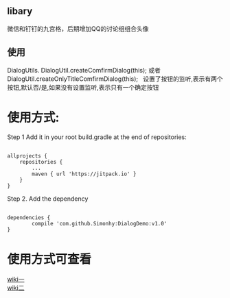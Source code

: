 ## libary
  微信和钉钉的九宫格，后期增加QQ的讨论组组合头像
 
## 使用
   DialogUtils. DialogUtil.createComfirmDialog(this); 
   或者DialogUtil.createOnlyTitleComfirmDialog(this);
   设置了按钮的监听,表示有两个按钮,默认否/是,如果没有设置监听,表示只有一个确定按钮
    
# 使用方式:
 Step 1
 Add it in your root build.gradle at the end of repositories:
## 
    allprojects {
		repositories {
			...
			maven { url 'https://jitpack.io' }
		}
	}
 Step 2. Add the dependency
## 
	dependencies {
	        compile 'com.github.Simonhy:DialogDemo:v1.0'
	}

# 使用方式可查看 
  [wiki一](https://github.com/Simonhy/libary/wiki/%E4%BF%AE%E6%94%B9https:--github.com-SheHuan-CombineBitmaps)  
  [wiki二](https://github.com/Simonhy/libary/wiki/%E5%85%B7%E4%BD%93%E4%BD%BF%E7%94%A8%E6%96%B9%E5%BC%8F)
